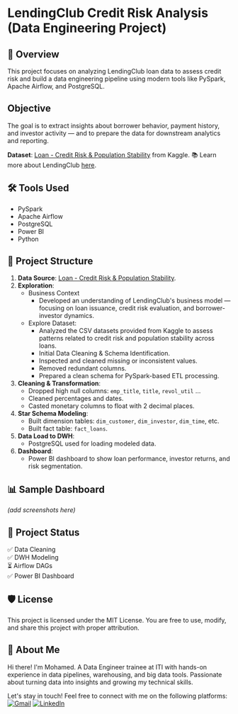 # LendingClub Credit Risk Analysis (Data Engineering Project)

## 🧠 Overview
This project focuses on analyzing LendingClub loan data to assess credit risk and build a data engineering pipeline using modern tools like PySpark, Apache Airflow, and PostgreSQL. 

## Objective
The goal is to extract insights about borrower behavior, payment history, and investor activity — and to prepare the data for downstream analytics and reporting.

**Dataset**: [Loan - Credit Risk & Population Stability](https://www.kaggle.com/datasets/beatafaron/loan-credit-risk-and-population-stability) from Kaggle.
📚 Learn more about LendingClub [here](https://en.wikipedia.org/wiki/LendingClub).

## 🛠️ Tools Used
- PySpark
- Apache Airflow
- PostgreSQL
- Power BI
- Python

## 🧱 Project Structure
1. **Data Source**: [Loan - Credit Risk & Population Stability](https://www.kaggle.com/datasets/beatafaron/loan-credit-risk-and-population-stability).
2. **Exploration**:
    - Business Context
        - Developed an understanding of LendingClub's business model — focusing on loan issuance, credit risk evaluation, and borrower-investor dynamics.
    - Explore Dataset:
        - Analyzed the CSV datasets provided from Kaggle to assess patterns related to credit risk and population stability across loans.
        - Initial Data Cleaning & Schema Identification.
        - Inspected and cleaned missing or inconsistent values.
        - Removed redundant columns.
        - Prepared a clean schema for PySpark-based ETL processing.
3. **Cleaning & Transformation**:
    - Dropped high null columns: `emp_title`, `title`, `revol_util` ...
    - Cleaned percentages and dates.
    - Casted monetary columns to float with 2 decimal places.
4. **Star Schema Modeling**:
    - Built dimension tables: `dim_customer`, `dim_investor`, `dim_time`, etc.
    - Built fact table: `fact_loans`.
5. **Data Load to DWH**:
    - PostgreSQL used for loading modeled data.
6. **Dashboard**:
    - Power BI dashboard to show loan performance, investor returns, and risk segmentation.

## 📊 Sample Dashboard
*(add screenshots here)*

## 📝 Project Status
✅ Data Cleaning  
✅ DWH Modeling  
⏳ Airflow DAGs  
✅ Power BI Dashboard


## 🛡️ License
This project is licensed under the MIT License. You are free to use, modify, and share this project with proper attribution.

## 🌟 About Me
Hi there! I'm Mohamed. A Data Engineer trainee at ITI with hands-on experience in data pipelines, warehousing, and big data tools. Passionate about turning data into insights and growing my technical skills.



Let's stay in touch! Feel free to connect with me on the following platforms:  
[![Gmail](https://img.shields.io/badge/Gmail-D14836?style=flat&logo=gmail&logoColor=white)](mailto:mo.badr.ismail@gmail.com)
[![LinkedIn](https://img.shields.io/badge/LinkedIn-0077B5?style=flat&logo=linkedin&logoColor=white)](https://www.linkedin.com/in/mbi162/)
